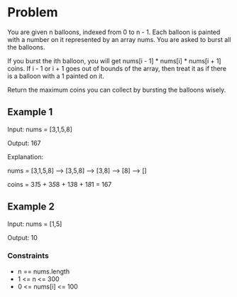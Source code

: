 # Problem

You are given n balloons, indexed from 0 to n - 1. Each balloon is painted with a number on it represented by an array nums. You are asked to burst all the balloons.

If you burst the ith balloon, you will get nums[i - 1] * nums[i] * nums[i + 1] coins. If i - 1 or i + 1 goes out of bounds of the array, then treat it as if there is a balloon with a 1 painted on it.

Return the maximum coins you can collect by bursting the balloons wisely.

## Example 1

Input: nums = [3,1,5,8]

Output: 167

Explanation:

nums = [3,1,5,8] --> [3,5,8] --> [3,8] --> [8] --> []

coins =  3*1*5    +   3*5*8   +  1*3*8  + 1*8*1 = 167

## Example 2

Input: nums = [1,5]

Output: 10
 
### Constraints

- n == nums.length
- 1 <= n <= 300
- 0 <= nums[i] <= 100
